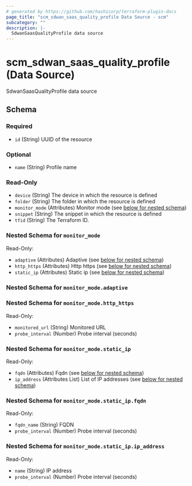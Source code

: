```yaml
---
# generated by https://github.com/hashicorp/terraform-plugin-docs
page_title: "scm_sdwan_saas_quality_profile Data Source - scm"
subcategory: ""
description: |-
  SdwanSaasQualityProfile data source
---
```


# scm_sdwan_saas_quality_profile (Data Source)

SdwanSaasQualityProfile data source



<!-- schema generated by tfplugindocs -->
## Schema

### Required

- `id` (String) UUID of the resource

### Optional

- `name` (String) Profile name

### Read-Only

- `device` (String) The device in which the resource is defined
- `folder` (String) The folder in which the resource is defined
- `monitor_mode` (Attributes) Monitor mode (see [below for nested schema](#nestedatt--monitor_mode))
- `snippet` (String) The snippet in which the resource is defined
- `tfid` (String) The Terraform ID.

<a id="nestedatt--monitor_mode"></a>
### Nested Schema for `monitor_mode`

Read-Only:

- `adaptive` (Attributes) Adaptive (see [below for nested schema](#nestedatt--monitor_mode--adaptive))
- `http_https` (Attributes) Http https (see [below for nested schema](#nestedatt--monitor_mode--http_https))
- `static_ip` (Attributes) Static ip (see [below for nested schema](#nestedatt--monitor_mode--static_ip))

<a id="nestedatt--monitor_mode--adaptive"></a>
### Nested Schema for `monitor_mode.adaptive`


<a id="nestedatt--monitor_mode--http_https"></a>
### Nested Schema for `monitor_mode.http_https`

Read-Only:

- `monitored_url` (String) Monitored URL
- `probe_interval` (Number) Probe interval (seconds)


<a id="nestedatt--monitor_mode--static_ip"></a>
### Nested Schema for `monitor_mode.static_ip`

Read-Only:

- `fqdn` (Attributes) Fqdn (see [below for nested schema](#nestedatt--monitor_mode--static_ip--fqdn))
- `ip_address` (Attributes List) List of IP addresses (see [below for nested schema](#nestedatt--monitor_mode--static_ip--ip_address))

<a id="nestedatt--monitor_mode--static_ip--fqdn"></a>
### Nested Schema for `monitor_mode.static_ip.fqdn`

Read-Only:

- `fqdn_name` (String) FQDN
- `probe_interval` (Number) Probe interval (seconds)


<a id="nestedatt--monitor_mode--static_ip--ip_address"></a>
### Nested Schema for `monitor_mode.static_ip.ip_address`

Read-Only:

- `name` (String) IP address
- `probe_interval` (Number) Probe interval (seconds)
